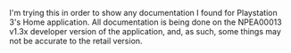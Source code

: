 I'm trying this in order to show any documentation I found for Playstation 3's Home application.
All documentation is being done on the NPEA00013 v1.3x developer version of the application, and, as such, some things may not be accurate to the retail version.
